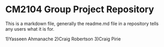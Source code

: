 # CM2104 Group Project Repository
This is a markdown file, generally the readme.md file in a repository tells any users what it is for. 

1)Yasseen Ahmanache
2)Craig Robertson
3)Craig Pirie
